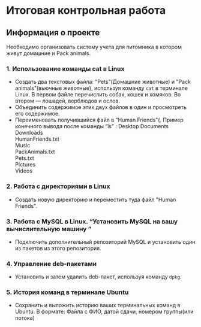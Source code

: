 # Итоговая контрольная работа
## Информация о проекте
Необходимо организовать систему учета для питомника 
в котором живут домашние и Pack animals. 

### 1. Использование команды cat в Linux
   - Создать два текстовых файла: "Pets"(Домашние животные) и "Pack animals"(вьючные животные), используя команду `cat` в терминале Linux. В первом файле перечислить собак, кошек и хомяков. Во втором — лошадей, верблюдов и ослов.
   - Объединить содержимое этих двух файлов в один и просмотреть его содержимое.
   - Переименовать получившийся файл в "Human Friends"(.
Пример конечного вывода после команды “ls” :
Desktop 
Documents 
Downloads  
HumanFriends.txt  
Music  
PackAnimals.txt  
Pets.txt  
Pictures  
Videos

### 2. Работа с директориями в Linux
   - Создать новую директорию и переместить туда файл "Human Friends".

### 3. Работа с MySQL в Linux. “Установить MySQL на вашу вычислительную машину ”
   - Подключить дополнительный репозиторий MySQL и установить один из пакетов из этого репозитория.

### 4. Управление deb-пакетами
   - Установить и затем удалить deb-пакет, используя команду `dpkg`.

### 5. История команд в терминале Ubuntu
   - Сохранить и выложить историю ваших терминальных команд в Ubuntu.
В формате: Файла с ФИО, датой сдачи, номером группы(или потока)


